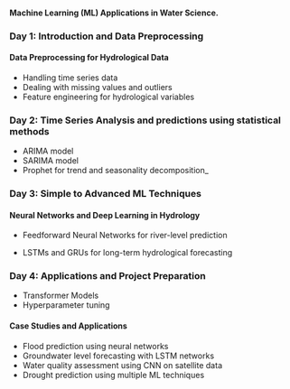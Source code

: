 #### Machine Learning (ML) Applications in Water Science.

### Day 1: Introduction and Data Preprocessing

#### Data Preprocessing for Hydrological Data 

- Handling time series data 
- Dealing with missing values and outliers
- Feature engineering for hydrological variables


### Day 2: Time Series Analysis and predictions using statistical methods

- ARIMA model
- SARIMA model
- Prophet for trend and seasonality decomposition_


### Day 3: Simple to Advanced ML Techniques


#### Neural Networks and Deep Learning in Hydrology

- Feedforward Neural Networks for river-level prediction
<!-- - CNNs for analyzing satellite imagery of water bodies -->
- LSTMs and GRUs for long-term hydrological forecasting


### Day 4: Applications and Project Preparation
- Transformer Models
- Hyperparameter tuning

#### Case Studies and Applications

- Flood prediction using neural networks
- Groundwater level forecasting with LSTM networks
- Water quality assessment using CNN on satellite data
- Drought prediction using multiple ML techniques
